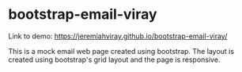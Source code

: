 # bootstrap-email-viray

Link to demo: https://jeremiahviray.github.io/bootstrap-email-viray/

This is a mock email web page created using bootstrap. The layout is created using bootstrap's grid layout and the page is responsive.
